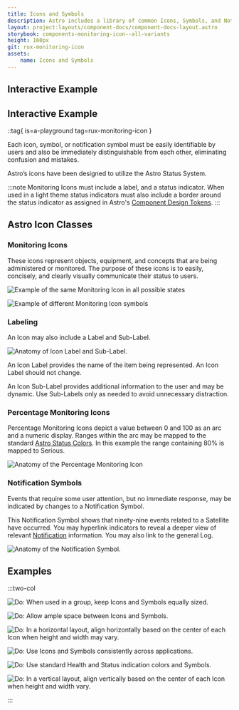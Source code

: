 ```yaml
---
title: Icons and Symbols
description: Astro includes a library of common Icons, Symbols, and Notification Symbols. Persistent use of these will help ensure users are presented with consistent and meaningful information across applications.
layout: project:layouts/component-docs/component-docs-layout.astro
storybook: components-monitoring-icon--all-variants
height: 160px
git: rux-monitoring-icon
assets:
    name: Icons and Symbols
---
```

## Interactive Example

## Interactive Example

::tag{ is=a-playground tag=rux-monitoring-icon }

Each icon, symbol, or notification symbol must be easily identifiable by users and also be immediately distinguishable from each other, eliminating confusion and mistakes.

Astro’s icons have been designed to utilize the Astro Status System.

:::note
Monitoring Icons must include a label, and a status indicator. When used in a light theme status indicators must also include a border around the status indicator as assigned in Astro's [Component Design Tokens](design-tokens/component).
:::

## Astro Icon Classes

### Monitoring Icons

These icons represent objects, equipment, and concepts that are being administered or monitored. The purpose of these icons is to easily, concisely, and clearly visually communicate their status to users.

![Example of the same Monitoring Icon in all possible states](/img/components/icons-monitoring-1.png "Example of the same monitoring icon in all possible states")

![Example of different Monitoring Icon symbols](/img/components/icons-monitoring-2.png "Example of different monitoring icon symbols")

### Labeling

An Icon may also include a Label and Sub-Label.

![Anatomy of Icon Label and Sub-Label.](/img/components/icons-labeling.png "Anatomy of Icon Label and Sub-Label.")

An Icon Label provides the name of the item being represented. An Icon Label should not change.

An Icon Sub-Label provides additional information to the user and may be dynamic. Use Sub-Labels only as needed to avoid unnecessary distraction.

### Percentage Monitoring Icons

Percentage Monitoring Icons depict a value between 0 and 100 as an arc and a numeric display. Ranges within the arc may be mapped to the standard [Astro Status Colors](/patterns/status-system). In this example the range containing 80% is mapped to Serious.

![Anatomy of the Percentage Monitoring Icon](/img/components/percentage-monitoring-graphic.png "Anatomy of the Percentage Monitoring Icon")

### Notification Symbols

Events that require some user attention, but no immediate response, may be indicated by changes to a Notification Symbol.

This Notification Symbol shows that ninety-nine events related to a Satellite have occurred. You may hyperlink indicators to reveal a deeper view of relevant [Notification](/patterns/notifications) information. You may also link to the general Log.

![Anatomy of the Notification Symbol.](/img/components/notifications-symbol.png "Anatomy of the Notification Symbol.")

## Examples

:::two-col

![Do: When used in a group, keep Icons and Symbols equally sized.](/img/components/icons-do-1.png "Do: When used in a group, keep Icons and Symbols equally sized.")

![Do: Allow ample space between Icons and Symbols.](/img/components/icons-do-2.png "Do: Allow ample space between Icons and Symbols.")

![Do: In a horizontal layout, align horizontally based on the center of each Icon when height and width may vary.](/img/components/icons-do-3.png "Do: In a horizontal layout, align horizontally based on the center of each Icon when height and width may vary.")

![Do: Use Icons and Symbols consistently across applications.](/img/components/icons-do-4.png "Do: Use Icons and Symbols consistently across applications.")

![Do: Use standard Health and Status indication colors and Symbols.](/img/components/icons-do-5.png "Do: Use standard Health and Status indication colors and Symbols.")

![Do: In a vertical layout, align vertically based on the center of each Icon when height and width vary.](/img/components/icons-do-6.png "Do: In a vertical layout, align vertically based on the center of each Icon when height and width vary.")

:::
